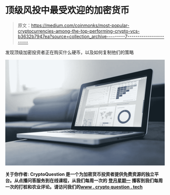 # 顶级风投中最受欢迎的加密货币

> 原文：<https://medium.com/coinmonks/most-popular-cryptocurrencies-among-the-top-performing-crypto-vcs-b3632b7947ea?source=collection_archive---------7----------------------->

发现顶级加密投资者正在购买什么硬币，以及如何复制他们的策略

![](img/9ffaffcb57f1d2e5862508ab38bb92c6.png)

**关于你作者:** **CryptoQuestion 是一个为加密货币投资者提供免费资源的独立平台。从点播问答服务到在线课程，从我们每周一次的** [**登月星期一**](https://cryptoquestion.tech/weekly-podcast/) **播客到我们每周一次的打桩和农业评论。请访问我们的**[**www . crypto question . tech**](http://www.cryptoquestion.tech/)